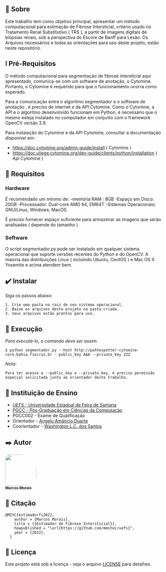 
## 🎁 Sobre

Este trabalho tem como objetivo principal, apresentar um método computacional para estimação de Fibrose Intersticial, critério usado no Tratamento Renal Substitutivo ( TRS ), a partir de imagens digitais de biópsias renais, sob a perspectiva do Escore de Banff para Lesão.
Os Arquivos necessários e todas as orientações para uso deste projeto, estão neste repositório.
 
## ❕ Pré-Requisitos

O método computacional para segmentação de fibrose intersticial aqui apresentado, comunica-se com um software de anotação, o Cytomine. Portanto, o Cytomine é requerido para que o funcionamento ocorra como esperado. 

Para a comunicação entre o algoritmo segmentador e o software de anotação , é preciso de internet e da API Cytomine. Como o Cytomine, a API e o algoritmo desenvolvido funcionam em Python, é necessário que o mesmo esteja instalado no computador em conjunto com o framework OpenCV versão 3.9.

Para instalação do Cytomine e da API Cytomine, consultar a documentação disponível em:

- https://doc.cytomine.org/admin-guide/install ( Cytomine )
- https://doc.uliege.cytomine.org/dev-guide/clients/python/installation ( Api Cytomine )

## 🔑 Requisitos

### Hardware

É recomendado um mínimo de:
-memória RAM : 8GB
-Espaço em Disco: 20GB
-Processador: Dual-core AMD 64, EM64T
-Sistemas Operacionais: GNU/Linux, Windows, MacOS.

É preciso fornecer espaço suficiente para armazenar as imagens que serão analisadas ( depende do tamanho ).

### Software
O script segmentador.py pode ser instalado em qualquer sistema operacional que suporte versões recentes do Python e do OpenCV. 
A maioria das distribuições Linux ( incluindo Ubuntu, CentOS ) e Mac OS X Yosemite e acima atendem bem.

## ✔️ Instalar
Siga os passos abaixo:
```
1. Crie uma pasta na raiz do seu sistema operacional.
2. Baixe os arquivos deste projeto na pasta criada.
3. Seus arquivos estão prontos para uso.
```

## 🎯 Execução 
*Para executá-lo, o comando deve ser assim:*
```
$ python segmentador.py --host http://pathospotter-cytomine-core.bahia.fiocruz.br --public_key AAA --private_key ZZZ
```

*Nota:* 
```
Para ter acesso a --public_key e --private_key, é preciso permissão especial solicitada junto ao orientador deste trabalho.
```
## 🎁 Instituição de Ensino
* [UEFS - Universidade Estadual de Feira de Santana](https://www.uefs.br/) <br />
* [PGCC - Pós-Graduação em Ciências da Computação](https://pgcc.uefs.br/home) <br />
* PGCC002 - Exame de Qualificação<br />
* Orientador - [Angelo Amâncio Duarte](https://pgcc.uefs.br/sobre/docentes/angeloduarte) <br /> 
* Coorientador - [Washington L.C. dos Santos](https://scholar.google.com.br/citations?user=fr3-PGsAAAAJ&hl=pt-BR) <br /> 
 
## ✒️ Autor
<a href="https://github.com/mmstec"><img style="border-radius: 15px 50px 30px 5px;" src="https://avatars.githubusercontent.com/u/26969915?v=4" width="100px;" alt=""/><br /><sub><b>Marcos Morais</b></sub></a>

## 🚀 Citação
```
@MISC{estimadorfi2022,
    author = {Marcos Morais},
    title = {{Estimador de Fibrose Intersticial}},
    howpublished = "\url{https://github.com/mmstec/uefs}",
    year = {2022},
  }
```
## 📄 Licença
Este projeto está sob a licença - veja o arquivo [LICENSE](https://github.com/mmstec/uefs/blob/main/LICENSE) para detalhes.
